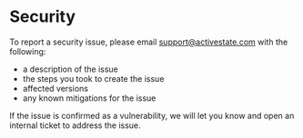 # Security 

To report a security issue, please email support@activestate.com with the following:

* a description of the issue
* the steps you took to create the issue
* affected versions
* any known mitigations for the issue
 
If the issue is confirmed as a vulnerability, we will let you know and open an internal ticket to address the issue.